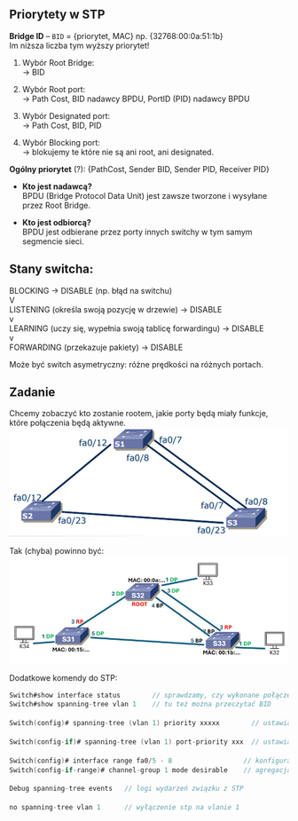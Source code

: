 ## Priorytety w STP

**Bridge ID** – `BID`  = {priorytet, MAC}    np. {32768:00:0a:51:1b}  
Im niższa liczba tym wyższy priorytet!

1. Wybór Root Bridge:  
    -> BID

2. Wybór Root port:  
    -> Path Cost, BID nadawcy BPDU, PortID (PID) nadawcy BPDU

3. Wybór Designated port:  
    -> Path Cost, BID, PID

4. Wybór Blocking port:  
    -> blokujemy te które nie są ani root, ani designated.


**Ogólny priorytet** (?): {PathCost, Sender BID, Sender PID, Receiver PID}


- **Kto jest nadawcą?**  
BPDU (Bridge Protocol Data Unit) jest zawsze tworzone i wysyłane przez Root Bridge.

- **Kto jest odbiorcą?**  
BPDU jest odbierane przez porty innych switchy w tym samym segmencie sieci.


## Stany switcha:

BLOCKING                                                  -> DISABLE (np. błąd na switchu)    
   V  
LISTENING (określa swoją pozycję w drzewie)               -> DISABLE  
   v  
LEARNING (uczy się, wypełnia swoją tablicę forwardingu)   -> DISABLE  
   v  
FORWARDING (przekazuje pakiety)                           -> DISABLE  


Może być switch asymetryczny: różne prędkości na różnych portach.


## Zadanie
Chcemy zobaczyć kto zostanie rootem, jakie porty będą miały funkcje, które połączenia będą aktywne.
![Początkowy schemat](schemat1.png)

Tak (chyba) powinno być:
![Schemat po zajęciach](schemat2.png)




Dodatkowe komendy do STP:
```c
Switch#show interface status 		// sprawdzamy, czy wykonane połączenia są aktywne
Switch#show spanning-tree vlan 1 	// tu też można przeczytać BID

Switch(config)# spanning-tree (vlan 1) priority xxxxx        // ustawianie priorytetu switcha na vlanie 1

Switch(config-if)# spanning-tree (vlan 1) port-priority xxx  // ustawianie priorytetu portu w switchu

Switch(config)# interface range fa0/5 - 8                  // konfiguracja wielu portów jednocześnie
Switch(config-if-range)# channel-group 1 mode desirable    // agregacja łączy?

Debug spanning-tree events   // logi wydarzeń związku z STP

no spanning-tree vlan 1      // wyłączenie stp na vlanie 1
```